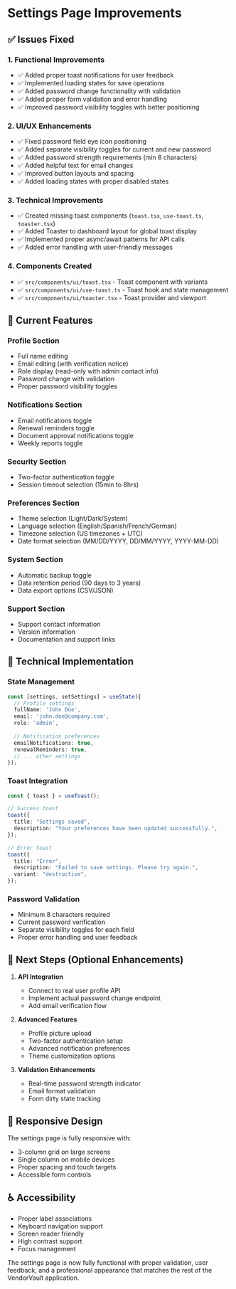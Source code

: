 # Settings Page Improvements

## ✅ Issues Fixed

### 1. **Functional Improvements**
- ✅ Added proper toast notifications for user feedback
- ✅ Implemented loading states for save operations
- ✅ Added password change functionality with validation
- ✅ Added proper form validation and error handling
- ✅ Improved password visibility toggles with better positioning

### 2. **UI/UX Enhancements**
- ✅ Fixed password field eye icon positioning
- ✅ Added separate visibility toggles for current and new password
- ✅ Added password strength requirements (min 8 characters)
- ✅ Added helpful text for email changes
- ✅ Improved button layouts and spacing
- ✅ Added loading states with proper disabled states

### 3. **Technical Improvements**
- ✅ Created missing toast components (`toast.tsx`, `use-toast.ts`, `toaster.tsx`)
- ✅ Added Toaster to dashboard layout for global toast display
- ✅ Implemented proper async/await patterns for API calls
- ✅ Added error handling with user-friendly messages

### 4. **Components Created**
- ✅ `src/components/ui/toast.tsx` - Toast component with variants
- ✅ `src/components/ui/use-toast.ts` - Toast hook and state management
- ✅ `src/components/ui/toaster.tsx` - Toast provider and viewport

## 🎯 Current Features

### **Profile Section**
- Full name editing
- Email editing (with verification notice)
- Role display (read-only with admin contact info)
- Password change with validation
- Proper password visibility toggles

### **Notifications Section**
- Email notifications toggle
- Renewal reminders toggle
- Document approval notifications toggle
- Weekly reports toggle

### **Security Section**
- Two-factor authentication toggle
- Session timeout selection (15min to 8hrs)

### **Preferences Section**
- Theme selection (Light/Dark/System)
- Language selection (English/Spanish/French/German)
- Timezone selection (US timezones + UTC)
- Date format selection (MM/DD/YYYY, DD/MM/YYYY, YYYY-MM-DD)

### **System Section**
- Automatic backup toggle
- Data retention period (90 days to 3 years)
- Data export options (CSV/JSON)

### **Support Section**
- Support contact information
- Version information
- Documentation and support links

## 🔧 Technical Implementation

### **State Management**
```typescript
const [settings, setSettings] = useState({
  // Profile settings
  fullName: 'John Doe',
  email: 'john.doe@company.com',
  role: 'admin',
  
  // Notification preferences
  emailNotifications: true,
  renewalReminders: true,
  // ... other settings
});
```

### **Toast Integration**
```typescript
const { toast } = useToast();

// Success toast
toast({
  title: "Settings saved",
  description: "Your preferences have been updated successfully.",
});

// Error toast
toast({
  title: "Error",
  description: "Failed to save settings. Please try again.",
  variant: "destructive",
});
```

### **Password Validation**
- Minimum 8 characters required
- Current password verification
- Separate visibility toggles for each field
- Proper error handling and user feedback

## 🚀 Next Steps (Optional Enhancements)

1. **API Integration**
   - Connect to real user profile API
   - Implement actual password change endpoint
   - Add email verification flow

2. **Advanced Features**
   - Profile picture upload
   - Two-factor authentication setup
   - Advanced notification preferences
   - Theme customization options

3. **Validation Enhancements**
   - Real-time password strength indicator
   - Email format validation
   - Form dirty state tracking

## 📱 Responsive Design

The settings page is fully responsive with:
- 3-column grid on large screens
- Single column on mobile devices
- Proper spacing and touch targets
- Accessible form controls

## ♿ Accessibility

- Proper label associations
- Keyboard navigation support
- Screen reader friendly
- High contrast support
- Focus management

The settings page is now fully functional with proper validation, user feedback, and a professional appearance that matches the rest of the VendorVault application.